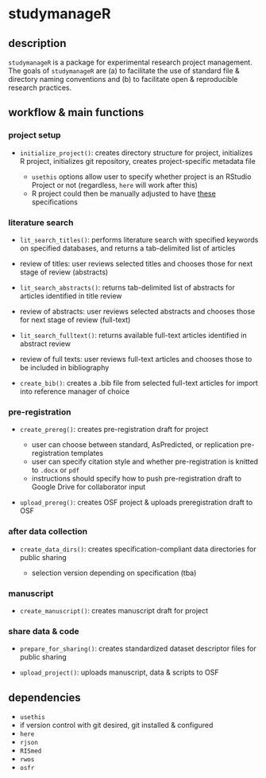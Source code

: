 # studymanageR

## description

`studymanageR` is a package for experimental research project management. The goals of `studymanageR` are (a) to facilitate the use of standard file & directory naming conventions and (b) to facilitate open & reproducible research practices.

## workflow & main functions

### project setup

- `initialize_project()`: creates directory structure for project, initializes R project, initializes git repository, creates project-specific metadata file

  - `usethis` options allow user to specify whether project is an RStudio Project or not (regardless, `here` will work after this)
  - R project could then be manually adjusted to have [these](https://www.tidyverse.org/blog/2017/12/workflow-vs-script/) specifications

### literature search

- `lit_search_titles()`: performs literature search with specified keywords on specified databases, and returns a tab-delimited list of articles

- review of titles: user reviews selected titles and chooses those for next stage of review (abstracts)

- `lit_search_abstracts()`: returns tab-delimited list of abstracts for articles identified in title review

- review of abstracts: user reviews selected abstracts and chooses those for next stage of review (full-text)

- `lit_search_fulltext()`: returns available full-text articles identified in abstract review

- review of full texts: user reviews full-text articles and chooses those to be included in bibliography

- `create_bib()`: creates a .bib file from selected full-text articles for import into reference manager of choice

### pre-registration

- `create_prereg()`: creates pre-registration draft for project

  - user can choose between standard, AsPredicted, or replication pre-registration templates
  - user can specify citation style and whether pre-registration is knitted to `.docx` or `pdf`
  - instructions should specify how to push pre-registration draft to Google Drive for collaborator input

- `upload_prereg()`: creates OSF project & uploads preregistration draft to OSF

### after data collection

- `create_data_dirs()`: creates specification-compliant data directories for public sharing

  - selection version depending on specification (tba)

### manuscript

- `create_manuscript()`: creates manuscript draft for project

### share data & code

- `prepare_for_sharing()`: creates standardized dataset descriptor files for public sharing

- `upload_project()`: uploads manuscript, data & scripts to OSF

## dependencies

- `usethis`
- if version control with git desired, git installed & configured
- `here`
- `rjson`
- `RISmed`
- `rwos`
- `osfr`
